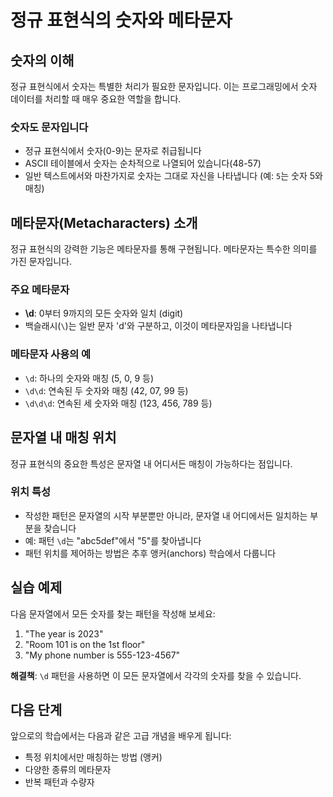 # 정규 표현식의 숫자와 메타문자

## 숫자의 이해
정규 표현식에서 숫자는 특별한 처리가 필요한 문자입니다. 이는 프로그래밍에서 숫자 데이터를 처리할 때 매우 중요한 역할을 합니다.

### 숫자도 문자입니다
- 정규 표현식에서 숫자(0-9)는 문자로 취급됩니다
- ASCII 테이블에서 숫자는 순차적으로 나열되어 있습니다(48-57)
- 일반 텍스트에서와 마찬가지로 숫자는 그대로 자신을 나타냅니다 (예: `5`는 숫자 5와 매칭)

## 메타문자(Metacharacters) 소개
정규 표현식의 강력한 기능은 메타문자를 통해 구현됩니다. 메타문자는 특수한 의미를 가진 문자입니다.

### 주요 메타문자
- **\d**: 0부터 9까지의 모든 숫자와 일치 (digit)
- 백슬래시(`\`)는 일반 문자 'd'와 구분하고, 이것이 메타문자임을 나타냅니다

### 메타문자 사용의 예
- `\d`: 하나의 숫자와 매칭 (5, 0, 9 등)
- `\d\d`: 연속된 두 숫자와 매칭 (42, 07, 99 등)
- `\d\d\d`: 연속된 세 숫자와 매칭 (123, 456, 789 등)

## 문자열 내 매칭 위치
정규 표현식의 중요한 특성은 문자열 내 어디서든 매칭이 가능하다는 점입니다.

### 위치 특성
- 작성한 패턴은 문자열의 시작 부분뿐만 아니라, 문자열 내 어디에서든 일치하는 부분을 찾습니다
- 예: 패턴 `\d`는 "abc5def"에서 "5"를 찾아냅니다
- 패턴 위치를 제어하는 방법은 추후 앵커(anchors) 학습에서 다룹니다

## 실습 예제
다음 문자열에서 모든 숫자를 찾는 패턴을 작성해 보세요:

1. "The year is 2023"
2. "Room 101 is on the 1st floor"
3. "My phone number is 555-123-4567"

**해결책**: `\d` 패턴을 사용하면 이 모든 문자열에서 각각의 숫자를 찾을 수 있습니다.

## 다음 단계
앞으로의 학습에서는 다음과 같은 고급 개념을 배우게 됩니다:
- 특정 위치에서만 매칭하는 방법 (앵커)
- 다양한 종류의 메타문자
- 반복 패턴과 수량자

